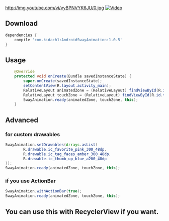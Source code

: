 

http://img.youtube.com/vi/vyBPNVYK6JU/0.jpg
[![Video](/SwayAnim2.gif)](https://www.youtube.com/watch?v=vyBPNVYK6JU&feature=youtu.be)


## Download

```build.gradle
dependencies {
    compile 'com.kidach1:AndroidSwayAnimation:1.0.5'
}
```


## Usage

```YourActivity.java
    @Override
    protected void onCreate(Bundle savedInstanceState) {
        super.onCreate(savedInstanceState);
        setContentView(R.layout.activity_main);
        RelativeLayout animatedZone = (RelativeLayout) findViewById(R.id.animatedLayout);
        RelativeLayout touchZone = (RelativeLayout) findViewById(R.id.touchedLayout);
        SwayAnimation.ready(animatedZone, touchZone, this);
    }
```

## Advanced

### for custom drawables

```YourActivity.java
SwayAnimation.setDrawables(Arrays.asList(
        R.drawable.ic_favorite_pink_300_48dp,
        R.drawable.ic_tag_faces_amber_300_48dp,
        R.drawable.ic_thumb_up_blue_a200_48dp
));
SwayAnimation.ready(animatedZone, touchZone, this);
```

### if you use ActionBar

```YourActivity.java
SwayAnimation.withActionBar(true);
SwayAnimation.ready(animatedZone, touchZone, this);
```


## You can use this with RecyclerView if you want.
